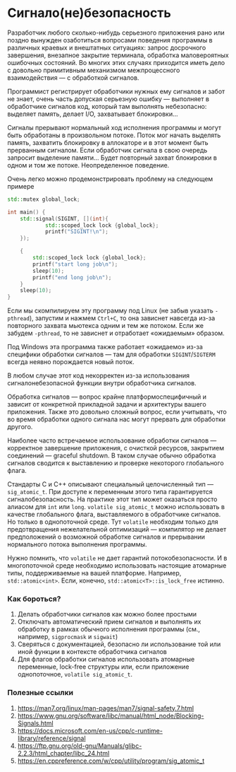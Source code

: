 # Сигнало(не)безопасность

Разработчик любого сколько-нибудь серьезного приложения рано или поздно вынужден озаботиться 
вопросами поведения программы в различных краевых и внештатных ситуациях: запрос досрочного завершения, внезапное закрытие терминала, обработка маловероятных ошибочных состояний. Во многих этих случаях приходится иметь дело с довольно примитивным механизмом межпроцессного взаимодействия — с обработкой сигналов.

Программист регистрирует обработчики нужных ему сигналов и забот не знает, очень часть допуская серьезную ошибку —
выполняет в обработчике сигналов код, который там выполнять небезопасно: выделяет память, делает I/O, захватывает блокировки...

Сигналы прерывают нормальный ход исполнения программы и могут быть обработаны в произвольном потоке.
Поток мог начать выделять память, захватить блокировку в аллокаторе и в этот момент быть прерванным сигналом. Если обработчик сигнала в свою очередь запросит выделение памяти... Будет повторный захват блокировки в одном и том же потоке. Неопределенное поведение.

Очень легко можно продемонстрировать проблему на следующем примере
```C++
std::mutex global_lock;

int main() {
    std::signal(SIGINT, [](int){
            std::scoped_lock lock {global_lock};
            printf("SIGINT!\n");
    });

    {
        std::scoped_lock lock {global_lock};
        printf("start long job\n");
        sleep(10);
        printf("end long job\n");
    }
    sleep(10);    
}
```

Если мы скомпилируем эту программу под Linux (не забыв указать `-pthread`), запустим и нажмем `Ctrl+C`, то она зависнет навсегда из-за повторного захвата мьютекса одним и тем же потоком. Если же забудем `-pthread`, то не зависнет и отработает «ожидаемым» образом.

Под Windows эта программа также работает «ожидаемо» из-за специфики обработки сигналов — там для обработки `SIGINT`/`SIGTERM` всегда неявно порождается новый поток.

В любом случае этот код некорректен из-за использования сигналонебезопасной функции внутри обработчика сигналов.

Обработка сигналов — вопрос крайне платформоспецифичный и зависит от конкретной прикладной задачи и архитектуры вашего приложения. Также это довольно сложный вопрос, если учитывать, что во время обработки одного сигнала нас могут прервать для обработки другого.

Наиболее часто встречаемое использование обработки сигналов — корректное завершение приложения, с очисткой ресурсов, закрытием соединений — graceful shutdown. В таком случае обычно обработка сигналов сводится к выставлению и проверке некоторого глобального флага.

Стандарты C и C++ описывают специальный целочисленный тип — `sig_atomic_t`. При доступе к переменным этого типа гарантируется сигналобезопасность. На практике этот тип может оказаться просто алиасом для `int` или `long`. `volatile sig_atomic_t` можно использовать в качестве глобального флага, выставляемого в обработчике сигналов. Но только в однопоточной среде. Тут `volatile` необходим только для предотвращения нежелательной оптимизаций — компилятор не делает предположений о возможной обработке сигналов и прерывании нормального потока выполнения программы.

Нужно помнить, что `volatile` не дает гарантий потокобезопасности. И в многопоточной среде необходимо использовать настоящие атомарные типы, поддерживаемые на вашей платформе. Например, `std::atomic<int>`. Если, конечно, `std::atomic<T>::is_lock_free` истинно.

### Как бороться?

1. Делать обработчики сигналов как можно более простыми
2. Отключать автоматический прием сигналов и выполнять их обработку в рамках обычного исполнения программы (см., например, `sigprocmask` и `sigwait`)
3. Сверяться с документацией, безопасно ли использование той или иной функции в контексте обработчика сигналов
4. Для флагов обработки сигналов использовать атомарные переменные, lock-free структуры или, если приложение однопоточное, `volatile sig_atomic_t`.


### Полезные ссылки
1. https://man7.org/linux/man-pages/man7/signal-safety.7.html
2. https://www.gnu.org/software/libc/manual/html_node/Blocking-Signals.html
3. https://docs.microsoft.com/en-us/cpp/c-runtime-library/reference/signal
4. https://ftp.gnu.org/old-gnu/Manuals/glibc-2.2.3/html_chapter/libc_24.html
5. https://en.cppreference.com/w/cpp/utility/program/sig_atomic_t
